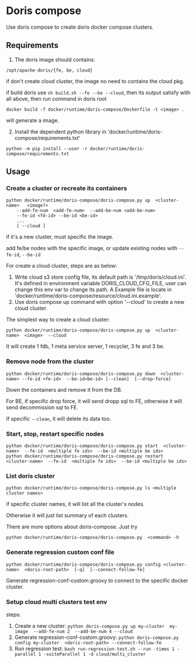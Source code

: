 <!--
Licensed to the Apache Software Foundation (ASF) under one
or more contributor license agreements.  See the NOTICE file
distributed with this work for additional information
regarding copyright ownership.  The ASF licenses this file
to you under the Apache License, Version 2.0 (the
"License"); you may not use this file except in compliance
with the License.  You may obtain a copy of the License at

  http://www.apache.org/licenses/LICENSE-2.0

Unless required by applicable law or agreed to in writing,
software distributed under the License is distributed on an
"AS IS" BASIS, WITHOUT WARRANTIES OR CONDITIONS OF ANY
KIND, either express or implied.  See the License for the
specific language governing permissions and limitations
under the License.
-->

# Doris compose

Use doris compose to create doris docker compose clusters.

## Requirements

1. The doris image should contains:

```
/opt/apache-doris/{fe, be, cloud}
```

if don't create cloud cluster, the image no need to contains the cloud pkg.


if build doris use `sh build.sh --fe --be --cloud`, then its output satisfy with all above, then run command in doris root

```
docker build -f docker/runtime/doris-compose/Dockerfile -t <image> .
```

will generate a image.

2. Install the dependent python library in 'docker/runtime/doris-compose/requirements.txt'


```
python -m pip install --user -r docker/runtime/doris-compose/requirements.txt
```

## Usage

### Create a cluster or recreate its containers

```
python docker/runtime/doris-compose/doris-compose.py up  <cluster-name>   <image?> 
    --add-fe-num  <add-fe-num>  --add-be-num <add-be-num>
    --fe-id <fd-id> --be-id <be-id>
    ...
    [ --cloud ]
```

if it's a new cluster, must specific the image.

add fe/be nodes with the specific image, or update existing nodes with `--fe-id`, `--be-id`


For create a cloud cluster, steps are as below:
1. Write cloud s3 store config file, its default path is '/tmp/doris/cloud.ini'.
   It's defined in environment variable DORIS_CLOUD_CFG_FILE, user can change this env var to change its path.
   A Example file is locate in 'docker/runtime/doris-compose/resource/cloud.ini.example'.
2. Use doris compose up command with option '--cloud' to create a new cloud cluster.

The simplest way to create a cloud cluster:

```
python docker/runtime/doris-compose/doris-compose.py up  <cluster-name>  <image>  --cloud
```

It will create 1 fdb, 1 meta service server, 1 recycler, 3 fe and 3 be.

### Remove node from the cluster

```
python docker/runtime/doris-compose/doris-compose.py down  <cluster-name> --fe-id <fe-id>  --be-id<be-id> [--clean]  [--drop-force]
```

Down the containers and remove it from the DB.

For BE, if specific drop force, it will send dropp sql to FE, otherwise it will send decommission sql to FE.

If specific `--clean`, it will delete its data too.


### Start, stop, restart specific nodes


```
python docker/runtime/doris-compose/doris-compose.py start  <cluster-name>  --fe-id  <multiple fe ids>  --be-id <multiple be ids>
python docker/runtime/doris-compose/doris-compose.py restart  <cluster-name>  --fe-id  <multiple fe ids>  --be-id <multiple be ids>
```

### List doris cluster

```
python docker/runtime/doris-compose/doris-compose.py ls <multiple cluster names>
```

if specific cluster names, it will list all the cluster's nodes.

Otherwise it will just list summary of each clusters.

There are more options about doris-compose. Just try 

```
python docker/runtime/doris-compose/doris-compose.py  <command> -h 
```

### Generate regression custom conf file

```
python docker/runtime/doris-compose/doris-compose.py config <cluster-name>  <doris-root-path>  [-q]  [--connect-follow-fe]
```

Generate regression-conf-custom.groovy to connect to the specific docker cluster.

### Setup cloud multi clusters test env

steps:

1. Create a new cluster:  `python doris-compose.py up my-cluster  my-image  --add-fe-num 2  --add-be-num 4 --cloud`
2. Generate regression-conf-custom.groovy: `python doris-compose.py config my-cluster  <doris-root-path> --connect-follow-fe`
3. Run regression test: `bash run-regression-test.sh --run -times 1 -parallel 1 -suiteParallel 1 -d cloud/multi_cluster`

